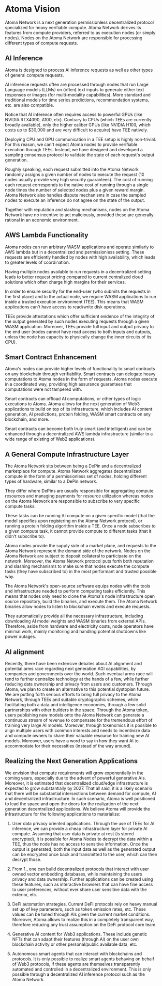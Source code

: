# Atoma Vision

Atoma Network is a next generation permissionless decentralized protocol specialized for heavy verifiable compute. Atoma Network derives its features from compute providers, referred to as execution nodes (or simply nodes). Nodes on the Atoma Network are responsible for processing different types of compute requests.


## AI Inference

Atoma is designed to process AI inference requests as well as other types of general compute requests. 

AI inference requests often are processed through nodes that run Large Language models (LLMs) on (often) text inputs to generate either text responses or images (for multi-modality capabilities). More standard and traditional models for time series predictions, recommendation systems, etc. are also compatible. 

Notice that AI inference often requires access to powerful GPUs (like NVIDIA RTX4090, A100, etc). Contrary to CPUs (which TEEs are currently broadly available), only the higher caliber GPUs (like NVIDIA H100, which costs up to $30,000 and are very difficult to acquire) have TEE natively. 

Deploying CPU and GPU communication in a TEE setup is highly non-trivial. For this reason, we can't expect Atoma nodes to provide verifiable execution through TEEs. Instead, we have designed and developed a sampling consensus protocol to validate the state of each request's output generation. 

Roughly speaking, each request submitted into the Atoma Network randomly assigns a given number of nodes to execute the request (10 nodes usually provide very high security guarantees). The cost of running each request corresponds to the native cost of running through a single node times the number of selected nodes plus a given reward margin. Atoma Network also handles dispute mechanisms in case the sampled nodes to execute an inference do not agree on the state of the output. 

Together with reputation and slashing mechanisms, nodes on the Atoma Network have no incentive to act maliciously, provided these are generally rational in an economic environment.


## AWS Lambda Functionality

Atoma nodes can run arbitrary WASM applications and operate similarly to AWS lambda but in a decentralized and permissionless setting. These requests are efficiently handled by nodes with high availability, which leads to greater levels of coordination. 

Having multiple nodes available to run requests in a decentralized setting leads to better request pricing compared to current centralized cloud solutions which often charge high margins for their services. 

In order to ensure security for the end-user (who submits the requests in the first place) and to the actual node, we require WASM applications to run inside a trusted execution environment (TEE). This means that WASM applications can't have access to read/write disk operations.

TEEs provide attestations which offer sufficient evidence of the integrity of the output generated by such nodes executing requests through a given WASM application. Moreover, TEEs provide full input and output privacy to the end user (nodes cannot have read access to both inputs and outputs, unless the node has capacity to physically change the inner circuits of its CPU).


## Smart Contract Enhancement 

Atoma's nodes can provide higher levels of functionality to smart contracts on any blockchain through verifiability. Smart contracts can delegate heavy computations to Atoma nodes in the form of requests. Atoma nodes execute in a coordinated way, providing high assurance guarantees that computations were not tampered with.  

Smart contracts can offload AI computations, or other types of logic executions to Atoma. Atoma allows for the next generation of Web3 applications to build on top of its infrastructure, which includes AI content generation, AI predictions, protein folding, WASM smart contracts on any blockchain, and more. 

Smart contracts can become both truly smart (and intelligent) and can be enhanced through a decentralized AWS lambda infrastructure (similar to a wide range of existing of Web2 applications). 

## A General Compute Infrastructure Layer

The Atoma Network sits between being a DePin and a decentralized marketplace for compute. Atoma Network aggregates decentralized compute in the form of a permissionless set of nodes, holding different types of hardware, similar to a DePin network. 

They differ where DePins are usually responsible for aggregating compute resources and managing payments for resource utilization whereas nodes on the Atoma Network are responsible to subscribe to very specific compute tasks. 

These tasks can be running AI compute on a given specific model (that the model specifies upon registering on the Atoma Network protocol), or running a protein folding algorithm inside a TEE. Once a node subscribes to a given compute task, it cannot provide compute to different tasks (that it didn't subscribe to). 

Atoma nodes provide the supply side of a market place, and requests to the Atoma Network represent the demand side of the network. Nodes on the Atoma Network are subject to deposit collateral to participate on the network. Moreover, the Atoma Network protocol puts forth both reputation and slashing mechanisms to make sure that nodes execute the compute tasks (they have subscribed to) in the most performant and trusted possible way. 

The Atoma Network's open-source software equips nodes with the tools and infrastructure needed to perform computing tasks efficiently. This means that nodes only need to clone the Atoma's node infrastructure open source repository, build the binaries, and execute them. The Atoma Network binaries allow nodes to listen to blockchain events and execute requests.

They automatically provide all the necessary infrastructure, including downloading AI model weights and WASM binaries from external APIs. Therefore, aside from hardware and electricity costs, node operators have minimal work, mainly monitoring and handling potential shutdowns like power outages.

## AI alignment 

Recently, there have been extensive debates about AI alignment and potential arms race regarding next generation AGI capabilities, by companies and governments over the world. Such eventual arms race will tend to further centralize technology at the hands of a few, while
further reducing data ownership and privacy from users and customers. Through Atoma, we plan to create an alternative to this
potential dystopian future. We are putting forth serious efforts to bring full privacy to the Atoma Network, through TEEs and suitable
cryptographic schemes, while facilitating both a data and intelligence economies, through a few solid partnerships with other builders
in the space. Through the Atoma token, users publishing new models onto the Atoma Network can generate a continuous stream of revenue
to compensate for the tremendous effort of training very large AI models. Moreover, through tokenomics it is possible to align multiple users with common interests and needs to incentivize data and compute owners to share their valuable resource for training new AI models.
Moreover, users have a word to say in how they want AI to accommodate for their necessities (instead of the way around).


## Realizing the Next Generation Applications

We envision that compute requirements will grow exponentially in the coming years, especially due to the advent of powerful generative AIs. Moreover, it is estimated that decentralized cloud/edge infrastructure is expected to grow substantially by 2027. That all said, it is a likely scenario that there will be substantial intersections between demand for compute, AI and decentralized infrastructure. In such scenario, Atoma is well positioned to lead the space and open the doors for the realization of the next generation decentralized applications. We believe Atoma will provide the infrastructure for the following applications to materialize:

1. User data privacy oriented applications. Through the use of TEEs for AI inference, we can provide a cheap infrastructure layer for
private AI compute. Assuming that user data is private at rest (is stored encrypted), it is possible for Atoma Nodes to decrypt the data within a TEE, thus the node has no access to sensitive information. Once the output is generated, both the input data as well as the generated output can be encrypted once back and transmitted to the user, which can then decrypt those.

2. From 1., one can build decentralized protocols that interact with user owned vector embedding databases, while maintaining the users
privacy and data ownership. Further applications can be created using these features, such as interactive browsers that can have fine access to user preferences, without ever share user sensitive data with the exterior, etc. 

3. DeFi automation strategies. Current DeFi protocols rely on heavy manual set up of key parameters, such as token emission rates, etc. These values can be tuned through AIs given the current market conditions. Moreover, Atoma allows to realize this in a completely transparent way, therefore reducing any trust assumption on the DeFi protocol core team.

4. Generative AI content for Web3 applications. These include genetic NFTs that can adapt their features (through AI) on the user own blockchain activity or other personal/public available data, etc.

5. Autonomous smart agents that can interact with blockchains and protocols. It is only possible to realize smart agents behaving on
behalf of Web3 protocols, if these agents are themselves transparently automated and controlled in a decentralized environment. This is
only possible through a decentralized AI inference protocol such as the Atoma Network.

